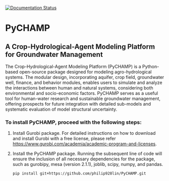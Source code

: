 [![Documentation Status](https://readthedocs.org/projects/diese-pychamp/badge/?version=latest)](https://diese-pychamp.readthedocs.io/en/latest/?badge=latest)

# PyCHAMP
## A Crop-Hydrological-Agent Modeling Platform for Groundwater Management

The Crop-Hydrological-Agent Modeling Platform (PyCHAMP) is a Python-based open-source package designed for modeling agro-hydrological systems. The modular design, incorporating aquifer, crop field, groundwater well, finance, and behavior modules, enables users to simulate and analyze the interactions between human and natural systems, considering both environmental and socio-economic factors. PyCHAMP serves as a useful tool for human-water research and sustainable groundwater management, offering prospects for future integration with detailed sub-models and systematic evaluation of model structural uncertainty.


### To install PyCHAMP, proceed with the following steps:

1. Install Gurobi package. For detailed instructions on how to download and install Gurobi with a free license, please refer https://www.gurobi.com/academia/academic-program-and-licenses.

2. Install the PyCHAMP package. Running the subsequent line of code will ensure the inclusion of all necessary dependencies for the package, such as gurobipy, mesa (version 2.1.1), joblib, scipy, numpy, and pandas.
	
	`pip install git+https://github.com/philip928lin/PyCHAMP.git`


